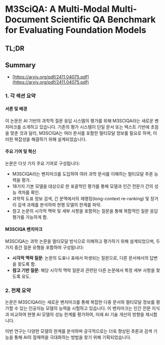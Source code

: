 # M3SciQA: A Multi-Modal Multi-Document Scientific QA Benchmark for Evaluating Foundation Models
## TL;DR
## Summary
- [https://arxiv.org/pdf/2411.04075.pdf](https://arxiv.org/pdf/2411.04075.pdf)

### 1. 각 섹션 요약

#### 서론 및 배경
이 논문은 AI 기반의 과학적 질문 응답 시스템의 평가를 위해 M3SCIQA라는 새로운 벤치마크를 소개하고 있습니다. 기존의 평가 시스템이 단일 문서 또는 텍스트 기반에 초점을 맞춘 것과 달리, M3SCIQA는 여러 문서를 포함한 멀티모달 정보를 필요로 하며, 이러한 복잡성을 해결하기 위해 설계되었습니다.

#### 주요 기여 및 혁신
논문은 다섯 가지 주요 기여로 구성됩니다:
- M3SCIQA라는 벤치마크를 도입하여 여러 과학 문서를 이해하는 멀티모달 추론 능력을 평가.
- 18가지 기본 모델을 대상으로 한 포괄적인 평가를 통해 모델과 인간 전문가 간의 성능 격차를 확인.
- 과학적 도표 정보 검색, 긴 문맥에서의 재랭킹(long-context re-ranking) 및 장거리 검색 과제를 분석하여 현행 모델의 한계를 파악.
- 참고 논문의 시각적 맥락 및 세부 사항을 포함하는 질문을 통해 복합적인 질문 응답 평가를 가능하게 함.

#### M3SCIQA 벤치마크
M3SCIQA는 과학 논문을 멀티모달 방식으로 이해하고 평가하기 위해 설계되었으며, 두 가지 중간 질문 유형을 포함하여 구성됩니다:
- **시각적 맥락 질문**: 논문의 도표나 표에서 파생되는 질문으로, 다른 문서에서의 답변을 찾도록 함.
- **참고 기반 질문**: 해당 시각적 맥락 질문과 관련된 다른 논문에서 특정 세부 사항을 찾도록 유도.

### 2. 전체 요약
논문은 M3SCIQA라는 새로운 벤치마크를 통해 복잡한 다중 문서와 멀티모달 정보를 평가할 수 있는 인공지능 모델의 능력을 시험하고 있습니다. 이 벤치마크는 인간 전문 지식과 비교하여 현행 AI 모델의 성능 한계를 평가하여, 미래 AI 기술 개선의 방향을 제시합니다. 

이번 연구는 다양한 모델의 한계를 분석하며 궁극적으로는 더욱 향상된 추론과 검색 기능을 통해 AI의 잠재력을 극대화하는 방법을 찾기 위해 기획되었습니다.